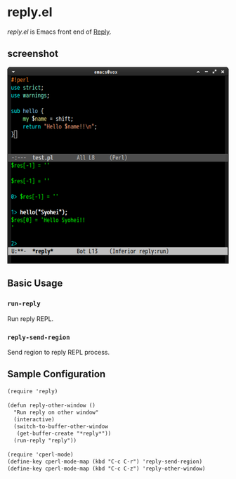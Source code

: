 # reply.el
*reply.el* is Emacs front end of [Reply](https://github.com/doy/reply).


## screenshot

![git-messenger.el](image/reply1.png)


## Basic Usage

### `run-reply`

Run reply REPL.

### `reply-send-region`

Send region to reply REPL process.


## Sample Configuration

```elisp
(require 'reply)

(defun reply-other-window ()
  "Run reply on other window"
  (interactive)
  (switch-to-buffer-other-window
   (get-buffer-create "*reply*"))
  (run-reply "reply"))

(require 'cperl-mode)
(define-key cperl-mode-map (kbd "C-c C-r") 'reply-send-region)
(define-key cperl-mode-map (kbd "C-c C-z") 'reply-other-window)
```
